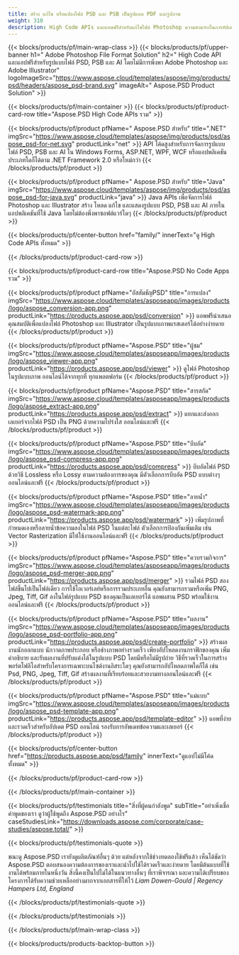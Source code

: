 ```yaml
---
title: สร้าง แก้ไข หรือแปลงไฟล์ PSD และ PSB เป็นรูปแบบ PDF และรูปภาพ
weight: 310
description: High Code APIs และแอพฟรีสำหรับแก้ไขไฟล์ Photoshop ความสามารถในการอัปเดตคุณสมบัติของเลเยอร์ เพิ่มลายน้ำ หมุนมาตราส่วน Flip Crop Dithering Raster Conversion
---
```


{{< blocks/products/pf/main-wrap-class >}}
{{< blocks/products/pf/upper-banner h1=" Adobe Photoshop File Format Solution" h2=" High Code API และแอปฟรีสำหรับรูปแบบไฟล์ PSD, PSB และ AI โดยไม่มีการพึ่งพา Adobe Photoshop และ Adobe Illustrator" logoImageSrc="https://www.aspose.cloud/templates/aspose/img/products/psd/headers/aspose_psd-brand.svg" imageAlt=" Aspose.PSD Product Solution" >}}

{{< blocks/products/pf/main-container >}}
{{< blocks/products/pf/product-card-row title="Aspose.PSD High Code APIs รวม" >}}

{{< blocks/products/pf/product pfName=" Aspose.PSD สำหรับ" title=".NET" imgSrc="https://www.aspose.cloud/templates/aspose/img/products/psd/aspose_psd-for-net.svg" productLink="net" >}}
API โค้ดสูงสำหรับการจัดการรูปแบบไฟล์ PSD, PSB และ AI ใน Windows Forms, ASP.NET, WPF, WCF หรือแอปพลิเคชันประเภทใดก็ได้ตาม .NET Framework 2.0 หรือใหม่กว่า
{{< /blocks/products/pf/product >}}

{{< blocks/products/pf/product pfName=" Aspose.PSD สำหรับ" title="Java" imgSrc="https://www.aspose.cloud/templates/aspose/img/products/psd/aspose_psd-for-java.svg" productLink="java" >}}
Java APIs เพื่อจัดการไฟล์ Photoshop และ Illustrator สร้าง โหลด แก้ไข และแสดงรูปแบบ PSD, PSB และ AI ภายในแอปพลิเคชันที่ใช้ Java โดยไม่ต้องพึ่งพาซอฟต์แวร์ใดๆ
{{< /blocks/products/pf/product >}}

{{< blocks/products/pf/center-button href="family/" innerText="ดู High Code APIs ทั้งหมด" >}}

{{< /blocks/products/pf/product-card-row >}}

{{< blocks/products/pf/product-card-row title="Aspose.PSD No Code Apps รวม" >}}

{{< blocks/products/pf/product pfName="อัสสัมชัญPSD" title="การแปลง" imgSrc="https://www.aspose.cloud/templates/asposeapp/images/products/logo/aspose_conversion-app.png" productLink="https://products.aspose.app/psd/conversion" >}}
แอพฟรีนำเสนอคุณสมบัติเพื่อแปลงไฟล์ Photoshop และ Illustrator เป็นรูปแบบภาพแรสเตอร์ได้อย่างง่ายดาย
{{< /blocks/products/pf/product >}}

{{< blocks/products/pf/product pfName="Aspose.PSD" title="ผู้ชม" imgSrc="https://www.aspose.cloud/templates/asposeapp/images/products/logo/aspose_viewer-app.png" productLink="https://products.aspose.app/psd/viewer" >}}
ดูไฟล์ Photoshop ในรูปแบบภาพ ออนไลน์ได้จากทุกที่ ทุกแพลตฟอร์ม
{{< /blocks/products/pf/product >}}

{{< blocks/products/pf/product pfName="Aspose.PSD" title="สารสกัด" imgSrc="https://www.aspose.cloud/templates/asposeapp/images/products/logo/aspose_extract-app.png" productLink="https://products.aspose.app/psd/extract" >}}
แยกและส่งออกเลเยอร์จากไฟล์ PSD เป็น PNG ด้วยความโปร่งใส ออนไลน์และฟรี
{{< /blocks/products/pf/product >}}

{{< blocks/products/pf/product pfName="Aspose.PSD" title="บีบอัด" imgSrc="https://www.aspose.cloud/templates/asposeapp/images/products/logo/aspose_psd-compress-app.png" productLink="https://products.aspose.app/psd/compress" >}}
บีบอัดไฟล์ PSD ด้วยวิธี Lossless หรือ Lossy ตามความต้องการของคุณ มีตัวเลือกการบีบอัด PSD แบบต่างๆ ออนไลน์และฟรี
{{< /blocks/products/pf/product >}}

{{< blocks/products/pf/product pfName="Aspose.PSD" title="ลายน้ำ" imgSrc="https://www.aspose.cloud/templates/asposeapp/images/products/logo/aspose_psd-watermark-app.png" productLink="https://products.aspose.app/psd/watermark" >}}
เพิ่มรูปภาพที่กำหนดเองหรือลายน้ำข้อความลงในไฟล์ PSD ในแต่ละไฟล์ ตัวเลือกการป้องกันเพิ่มเติม เช่น Vector Rasterization มีให้ใช้งานออนไลน์และฟรี
{{< /blocks/products/pf/product >}}

{{< blocks/products/pf/product pfName="Aspose.PSD" title="ควบรวมกิจการ" imgSrc="https://www.aspose.cloud/templates/asposeapp/images/products/logo/aspose_psd-merger-app.png" productLink="https://products.aspose.app/psd/merger" >}}
รวมไฟล์ PSD สองไฟล์ขึ้นไปเป็นไฟล์เดียว การใช้โอเวอร์เลย์หรือการรวมประเภทอื่น คุณยังสามารถรวมหรือเพิ่ม PNG, Jpeg, Tiff, Gif ลงในไฟล์รูปแบบ PSD ของคุณเป็นเลเยอร์ได้ แอพผสาน PSD พร้อมใช้งานออนไลน์และฟรี
{{< /blocks/products/pf/product >}}

{{< blocks/products/pf/product pfName="Aspose.PSD" title="ผลงาน" imgSrc="https://www.aspose.cloud/templates/asposeapp/images/products/logo/aspose_psd-portfolio-app.png" productLink="https://products.aspose.app/psd/create-portfolio" >}}
สร้างผลงานนักออกแบบ นักวาดภาพประกอบ หรือช่างภาพอย่างรวดเร็ว เพียงอัปโหลดงานกราฟิกของคุณ เพิ่มคำอธิบาย และรับผลงานที่ปรับแต่งได้ในรูปแบบ PSD โดยมีหรือไม่มีรูปถ่าย วิธีที่รวดเร็วในการสร้างพอร์ตโฟลิโอสำหรับโครงการเฉพาะบนไซต์งานอิสระใดๆ คุณยังสามารถอัปโหลดภาพใดก็ได้ เช่น Psd, PNG, Jpeg, Tiff, Gif สร้างผลงานที่เรียบร้อยและสวยงามทางออนไลน์และฟรี
{{< /blocks/products/pf/product >}}

{{< blocks/products/pf/product pfName="Aspose.PSD" title="แม่แบบ" imgSrc="https://www.aspose.cloud/templates/asposeapp/images/products/logo/aspose_psd-template-app.png" productLink="https://products.aspose.app/psd/template-editor" >}}
แอพที่ง่ายและรวดเร็วสำหรับอัปเดต PSD ออนไลน์ รองรับการอัพเดทข้อความและเลเยอร์
{{< /blocks/products/pf/product >}}

{{< blocks/products/pf/center-button href="https://products.aspose.app/psd/family" innerText="ดูแอปไม่มีโค้ดทั้งหมด" >}}

{{< /blocks/products/pf/product-card-row >}}

{{< /blocks/products/pf/main-container >}}

{{< blocks/products/pf/testimonials title="สิ่งที่ผู้คนกำลังพูด" subTitle="อย่าเพิ่งเชื่อคำพูดของเรา ดูว่าผู้ใช้พูดถึง Aspose.PSD อย่างไร" caseStudiesLink="https://downloads.aspose.com/corporate/case-studies/aspose.total/" >}}

{{< blocks/products/pf/testimonials-quote >}}
<p class="first">
 ขณะดู Aspose.PSD เรายังดูผลิตภัณฑ์อื่นๆ ด้วย แต่หลังจากใช้ช่วงทดลองใช้ฟรีแล้ว เห็นได้ชัดว่า Aspose.PSD ตอบสนองความต้องการของเราและนำไปใช้ได้รวดเร็วและง่ายดาย โดยมีต้นแบบที่ใช้งานได้พร้อมภายในหนึ่งวัน สิ่งนี้คงเป็นไปไม่ได้ในแนวทางอื่นๆ ที่เราพิจารณา และความได้เปรียบของโครงการได้รับความช่วยเหลืออย่างมากจากเอกสารที่ให้ไว้
 <em>
  Liam Dowen-Gould | Regency Hampers Ltd, England
 </em>
</p>

{{< /blocks/products/pf/testimonials-quote >}}

{{< /blocks/products/pf/testimonials >}}

{{< /blocks/products/pf/main-wrap-class >}}

{{< blocks/products/products-backtop-button >}}
